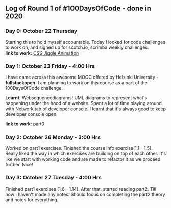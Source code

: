## Log of Round 1 of #100DaysOfCode - done in 2020
### Day 0: October 22 Thursday
Starting this to hold myself accountable. Today I looked for code challenges to work on, and signed up for scotch.io, scrimba weekly challenges.  
__link to work:__ [CSS Jiggle Animation](https://codepen.io/abhilashkakumanu1/full/MWebVZp)

### Day 1: October 23 Friday - 4:00 Hrs

I have came across this awesome MOOC offered by Helsinki University - __fullstackopen__. I am planning to work on this course as a part of the 100DaysOfCode challenge.

__Learnt__: Websequencediagrams! UML diagrams to represent what's happening under the hood of a website. Spent a lot of time playing around with Network tab of developer console. I learnt that it's always good to keep developer console open. 

__link to work__: [part0](https://github.com/abhilashkakumanu1/fullstackopen/tree/main/part0)

### Day 2: October 26 Monday - 3:00 Hrs

Worked on part1 exercises. Finished the course info exercise(1.1 - 1.5). Really liked the way in which exercises are building on top of each other. It's like we start with working code and are made to refactor it as we proceed further. Nice!

### Day 3: October 27 Tuesday - 4:00 Hrs

Finished part1 exercises (1.6 - 1.14). After that, started reading part2. Till now I haven't made any notes. Should focus on completing the part2 theory and notes for everything.


